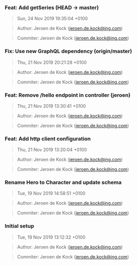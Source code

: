 ### Feat: Add getSeries (HEAD -> master)
>Sun, 24 Nov 2019 19:35:04 +0100

>Author: Jeroen de Kock (jeroen.de.kock@ing.com)

>Commiter: Jeroen de Kock (jeroen.de.kock@ing.com)




### Fix: Use new GraphQL dependency (origin/master)
>Thu, 21 Nov 2019 20:21:28 +0100

>Author: Jeroen de Kock (jeroen.de.kock@ing.com)

>Commiter: Jeroen de Kock (jeroen.de.kock@ing.com)




### Feat: Remove /hello endpoint in controller (jeroen)
>Thu, 21 Nov 2019 13:30:41 +0100

>Author: Jeroen de Kock (jeroen.de.kock@ing.com)

>Commiter: Jeroen de Kock (jeroen.de.kock@ing.com)




### Feat: Add http client configuration
>Thu, 21 Nov 2019 13:20:04 +0100

>Author: Jeroen de Kock (jeroen.de.kock@ing.com)

>Commiter: Jeroen de Kock (jeroen.de.kock@ing.com)




### Rename Hero to Character and update schema
>Tue, 19 Nov 2019 14:58:51 +0100

>Author: Jeroen de Kock (jeroen.de.kock@ing.com)

>Commiter: Jeroen de Kock (jeroen.de.kock@ing.com)




### Initial setup
>Tue, 19 Nov 2019 13:12:32 +0100

>Author: Jeroen de Kock (jeroen.de.kock@ing.com)

>Commiter: Jeroen de Kock (jeroen.de.kock@ing.com)




